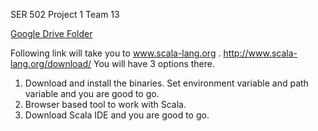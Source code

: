 SER 502 Project 1
Team 13

[Google Drive Folder](https://drive.google.com/drive/#folders/0B_i3EAmidl5Mdmh0Um9TMjJSZW8/0BxymYtgXFNf6WVVzOW9HUmRlbmc/0BxymYtgXFNf6WmlPaFhzSGxvekU)


Following link will take you to www.scala-lang.org .
http://www.scala-lang.org/download/
You will have 3 options there.
1. Download and install the binaries. Set environment variable and path variable and you      are good to go.
2. Browser based tool to work with Scala.
3. Download Scala IDE and you are good to  go.
